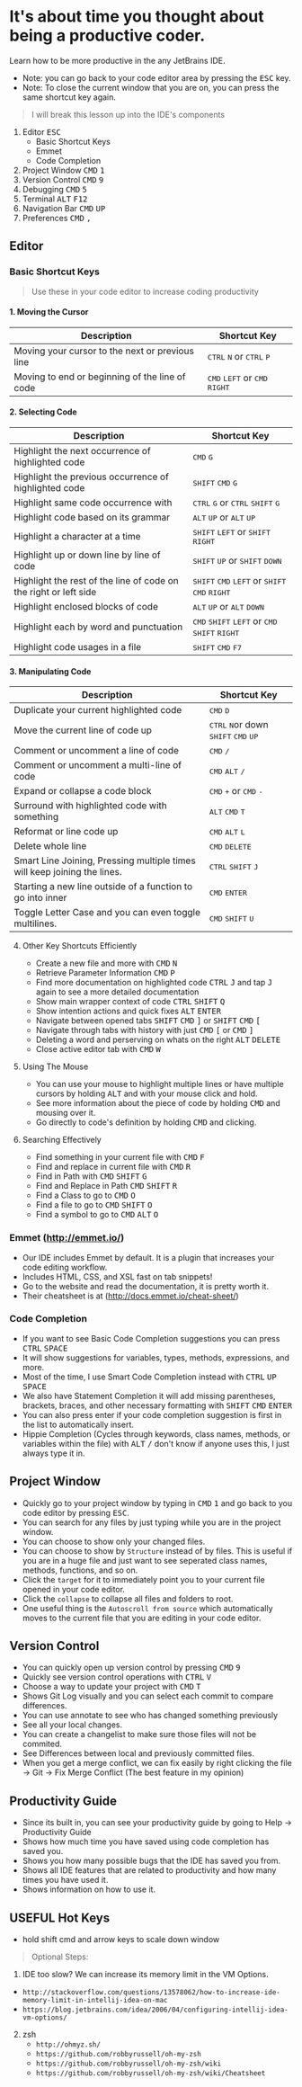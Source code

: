 # It's about time you thought about being a productive coder.

Learn how to be more productive in the any JetBrains IDE.

- Note: you can go back to your code editor area by pressing the <kbd>ESC</kbd> key. 
- Note: To close the current window that you are on, you can press the same shortcut key again.

> I will break this lesson up into the IDE's components

1. Editor <kbd>ESC</kbd>
    - Basic Shortcut Keys
    - Emmet
    - Code Completion
2. Project Window <kbd>CMD</kbd> <kbd>1</kbd>
3. Version Control <kbd>CMD</kbd> <kbd>9</kbd>
4. Debugging <kbd>CMD</kbd> <kbd>5</kbd>
5. Terminal <kbd>ALT</kbd> <kbd>F12</kbd>
6. Navigation Bar <kbd>CMD</kbd> <kbd>UP</kbd>
7. Preferences <kbd>CMD</kbd> <kbd>,</kbd>

## Editor
### Basic Shortcut Keys

> Use these in your code editor to increase coding productivity


#### 1. Moving the Cursor

| Description | Shortcut Key |
| --- | --- |
| Moving your cursor to the next or previous line | <kbd>CTRL</kbd> <kbd>N</kbd> or <kbd>CTRL</kbd> <kbd>P</kbd> |
| Moving to end or beginning of the line of code | <kbd>CMD</kbd> <kbd>LEFT</kbd> or <kbd>CMD</kbd> <kbd>RIGHT</kbd> |

#### 2. Selecting Code

| Description | Shortcut Key |
| --- | --- |
| Highlight the next occurrence of highlighted code | <kbd>CMD</kbd> <kbd>G</kbd> |
| Highlight the previous occurrence of highlighted code | <kbd>SHIFT</kbd> <kbd>CMD</kbd> <kbd>G</kbd> |
| Highlight same code occurrence with | <kbd>CTRL</kbd> <kbd>G</kbd> or <kbd>CTRL</kbd> <kbd>SHIFT</kbd> <kbd>G</kbd> |
| Highlight code based on its grammar | <kbd>ALT</kbd> <kbd>UP</kbd> or <kbd>ALT</kbd> <kbd>UP</kbd> |
| Highlight a character at a time | <kbd>SHIFT</kbd> <kbd>LEFT</kbd> or <kbd>SHIFT</kbd> <kbd>RIGHT</kbd> |
| Highlight up or down line by line of code | <kbd>SHIFT</kbd> <kbd>UP</kbd> or <kbd>SHIFT</kbd> <kbd>DOWN</kbd> |
| Highlight the rest of the line of code on the right or left side | <kbd>SHIFT</kbd> <kbd>CMD</kbd> <kbd>LEFT</kbd> or <kbd>SHIFT</kbd> <kbd>CMD</kbd> <kbd>RIGHT</kbd> |
| Highlight enclosed blocks of code | <kbd>ALT</kbd> <kbd>UP</kbd> or <kbd>ALT</kbd> <kbd>DOWN</kbd> |
| Highlight each by word and punctuation | <kbd>CMD</kbd> <kbd>SHIFT</kbd> <kbd>LEFT</kbd> or <kbd>CMD</kbd> <kbd>SHIFT</kbd> <kbd>RIGHT</kbd> |
| Highlight code usages in a file | <kbd>SHIFT</kbd> <kbd>CMD</kbd> <kbd>F7</kbd> |
 
#### 3. Manipulating Code

| Description | Shortcut Key |
| --- | --- |
| Duplicate your current highlighted code | <kbd>CMD</kbd> <kbd>D</kbd> |
| Move the current line of code up | <kbd>CTRL</kbd> <kbd>N</kbd>or down <kbd>SHIFT</kbd> <kbd>CMD</kbd> <kbd>UP</kbd> |
| Comment or uncomment a line of code | <kbd>CMD</kbd> <kbd>/</kbd>
| Comment or uncomment a multi-line of code | <kbd>CMD</kbd> <kbd>ALT</kbd> <kbd>/</kbd>
| Expand or collapse a code block | <kbd>CMD</kbd> <kbd>+</kbd> or <kbd>CMD</kbd> <kbd>-</kbd>
| Surround with highlighted code with something | <kbd>ALT</kbd> <kbd>CMD</kbd> <kbd>T</kbd>
| Reformat or line code up | <kbd>CMD</kbd> <kbd>ALT</kbd> <kbd>L</kbd>
| Delete whole line | <kbd>CMD</kbd> <kbd>DELETE</kbd>
| Smart Line Joining, Pressing multiple times will keep joining the lines. | <kbd>CTRL</kbd> <kbd>SHIFT</kbd> <kbd>J</kbd>
| Starting a new line outside of a function to go into inner | <kbd>CMD</kbd> <kbd>ENTER</kbd>
| Toggle Letter Case and you can even toggle multilines.| <kbd>CMD</kbd> <kbd>SHIFT</kbd> <kbd>U</kbd>



4. Other Key Shortcuts Efficiently
    - Create a new file and more with <kbd>CMD</kbd> <kbd>N</kbd>
    - Retrieve Parameter Information <kbd>CMD</kbd> <kbd>P</kbd>
    - Find more documentation on highlighted code <kbd>CTRL</kbd> <kbd>J</kbd> and tap <kbd>J</kbd> again to see a more detailed documentation
    - Show main wrapper context of code <kbd>CTRL</kbd> <kbd>SHIFT</kbd> <kbd>Q</kbd>
    - Show intention actions and quick fixes <kbd>ALT</kbd> <kbd>ENTER</kbd>
    - Navigate between opened tabs <kbd>SHIFT</kbd> <kbd>CMD</kbd> <kbd>]</kbd> or <kbd>SHIFT</kbd> <kbd>CMD</kbd> <kbd>[</kbd>
    - Navigate through tabs with history with just <kbd>CMD</kbd> <kbd>[</kbd> or <kbd>CMD</kbd> <kbd>]</kbd>
    - Deleting a word and perserving on whats on the right <kbd>ALT</kbd> <kbd>DELETE</kbd>
    - Close active editor tab with <kbd>CMD</kbd> <kbd>W</kbd>
    
5. Using The Mouse
    - You can use your mouse to highlight multiple lines or have multiple cursors by holding <kbd>ALT</kbd> and with your mouse click and hold.
    - See more information about the piece of code by holding <kbd>CMD</kbd> and mousing over it.
    - Go directly to code's definition by holding <kbd>CMD</kbd> and clicking.

6. Searching Effectively
    - Find something in your current file with <kbd>CMD</kbd> <kbd>F</kbd>
    - Find and replace in current file with <kbd>CMD</kbd> <kbd>R</kbd>
    - Find in Path with <kbd>CMD</kbd> <kbd>SHIFT</kbd> <kbd>G</kbd>
    - Find and Replace in Path <kbd>CMD</kbd> <kbd>SHIFT</kbd> <kbd>R</kbd>
    - Find a Class to go to <kbd>CMD</kbd> <kbd>O</kbd>
    - Find a file to go to <kbd>CMD</kbd> <kbd>SHIFT</kbd> <kbd>O</kbd>
    - Find a symbol to go to <kbd>CMD</kbd> <kbd>ALT</kbd> <kbd>O</kbd>

### Emmet (http://emmet.io/)

- Our IDE includes Emmet by default. It is a plugin that increases your code editing workflow.
- Includes HTML, CSS, and XSL fast on tab snippets!
- Go to the website and read the documentation, it is pretty worth it.
- Their cheatsheet is at (http://docs.emmet.io/cheat-sheet/)

### Code Completion

- If you want to see Basic Code Completion suggestions you can press <kbd>CTRL</kbd> <kbd>SPACE</kbd>
- It will show suggestions for variables, types, methods, expressions, and more.
- Most of the time, I use Smart Code Completion instead with <kbd>CTRL</kbd> <kbd>UP</kbd> <kbd>SPACE</kbd>
- We also have Statement Completion it will add missing parentheses, brackets, braces, and other necessary formatting with <kbd>SHIFT</kbd> <kbd>CMD</kbd> <kbd>ENTER</kbd>
- You can also press enter if your code completion suggestion is first in the list to automatically insert.
- Hippie Completion (Cycles through keywords, class names, methods, or variables within the file) with <kbd>ALT</kbd> <kbd>/</kbd> don't know if anyone uses this, I just always type it in.

## Project Window

- Quickly go to your project window by typing in <kbd>CMD</kbd> <kbd>1</kbd> and go back to you code editor by pressing <kbd>ESC</kbd>.
- You can search for any files by just typing while you are in the project window.
- You can choose to show only your changed files.
- You can choose to show by `Structure` instead of by files. This is useful if you are in a huge file and just want to see seperated class names, methods, functions, and so on.
- Click the `target` for it to immediately point you to your current file opened in your code editor.
- Click the `collapse` to collapse all files and folders to root.
- One useful thing is the `Autoscroll from source` which automatically moves to the current file that you are editing in your code editor.
 
## Version Control

- You can quickly open up version control by pressing <kbd>CMD</kbd> <kbd>9</kbd>
- Quickly see version control operations with <kbd>CTRL</kbd> <kbd>V</kbd>
- Choose a way to update your project with <kbd>CMD</kbd> <kbd>T</kbd>
- Shows Git Log visually and you can select each commit to compare differences.
- You can use annotate to see who has changed something previously
- See all your local changes.
- You can create a changelist to make sure those files will not be commited.
- See Differences between local and previously committed files.
- When you get a merge conflict, we can fix easily by right clicking the file -> Git -> Fix Merge Conflict (The best feature in my opinion)

## Productivity Guide

- Since its built in, you can see your productivity guide by going to Help -> Productivity Guide
- Shows how much time you have saved using code completion has saved you.
- Shows you how many possible bugs that the IDE has saved you from.
- Shows all IDE features that are related to productivity and how many times you have used it.
- Shows information on how to use it.


## USEFUL Hot Keys
- hold shift cmd and arrow keys to scale down window




> Optional Steps:

1. IDE too slow? We can increase its memory limit in the VM Options.

 - `http://stackoverflow.com/questions/13578062/how-to-increase-ide-memory-limit-in-intellij-idea-on-mac`
 - `https://blog.jetbrains.com/idea/2006/04/configuring-intellij-idea-vm-options/`
 
2. zsh
    - `http://ohmyz.sh/`
    - `https://github.com/robbyrussell/oh-my-zsh`
    - `https://github.com/robbyrussell/oh-my-zsh/wiki`
    - `https://github.com/robbyrussell/oh-my-zsh/wiki/Cheatsheet`
